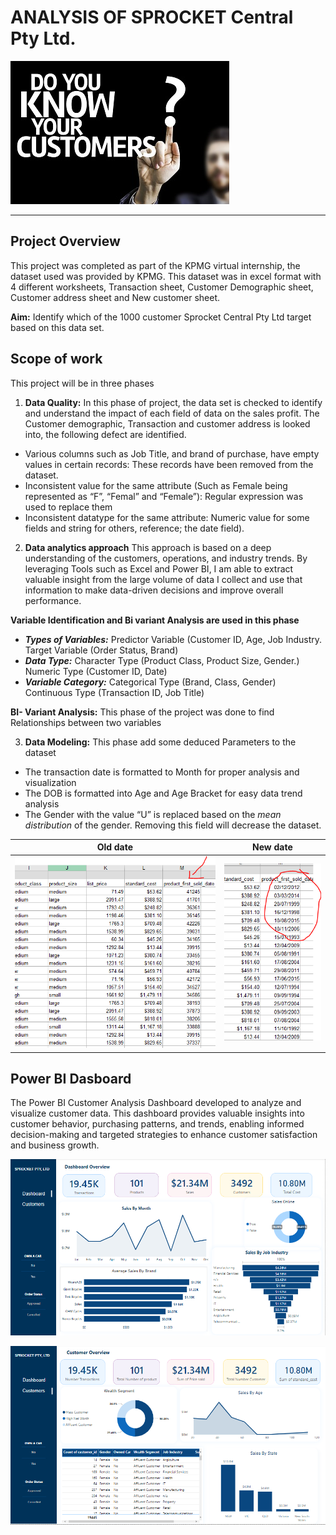 # ANALYSIS OF SPROCKET Central Pty Ltd. 
![ ](herobg.jpg)

---
## Project Overview 
This project was completed as part of the KPMG virtual internship, the dataset used was provided by KPMG. This dataset was in excel format with 4 different worksheets, 
Transaction sheet, Customer Demographic sheet, Customer address sheet and New customer sheet. 

**Aim:** Identify which of the 1000 customer Sprocket Central Pty Ltd target based on this data set. 
## Scope of work
This project will be in three phases 

1. **Data Quality:**  In this phase of project, the data set is checked to identify and understand the impact of each field of data on the sales profit. 
The Customer demographic, Transaction and customer address is looked into, the following defect are identified. 
- Various columns such as Job Title, and brand of purchase, have empty values in certain records: These records have been removed from the dataset. 
- Inconsistent value for the same attribute (Such as Female being represented as “F”, “Femal” and “Female”): Regular expression was used to replace them 
- Inconsistent datatype for the same attribute: Numeric value for some fields and string for others, reference; the date field). 
2. **Data analytics approach**
This approach is based on a deep understanding of the customers, operations, and industry trends. By leveraging Tools such as Excel and Power BI, I am able to extract valuable insight from the large volume of data I collect and use that information to make data-driven decisions and improve overall performance.

**Variable Identification and Bi variant Analysis are used in this phase**
- **_Types of Variables:_**  Predictor Variable (Customer ID, Age, Job Industry.
                               Target Variable (Order Status, Brand)
- **_Data Type:_**     Character Type (Product Class, Product Size, Gender.)
                        Numeric Type (Customer ID, Date)
- **_Variable Category:_** Categorical Type (Brand, Class, Gender)	Continuous Type (Transaction ID, Job Title)
  
**BI- Variant Analysis:**  This phase of the project was done to find Relationships between two variables 

3.	**Data Modeling:** This phase add some deduced Parameters to the dataset 
-	The transaction date is formatted to Month for proper analysis and visualization 
-	The DOB is formatted into Age and Age Bracket for easy data trend analysis
-	The Gender with the value “U” is replaced based on the _mean distribution_ of the gender. Removing this field will decrease the dataset.

  Old date 		                    |	      New date
:------------------------------:  | :------------------------------:
![ ](olddate.PNG)                 |   ![ ](newdate.PNG)

## Power BI Dasboard 
The Power BI Customer Analysis Dashboard developed to analyze and visualize customer data. This dashboard provides valuable insights into customer behavior, purchasing patterns, and trends, enabling informed decision-making and targeted strategies to enhance customer satisfaction and business growth.

![ ](dashboard_one.PNG)

![ ](Dashboard_two.PNG)
